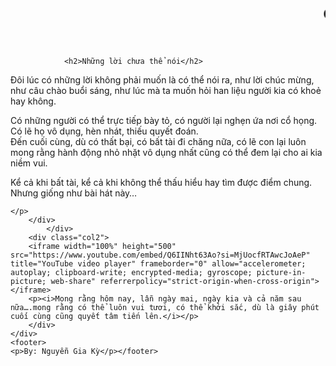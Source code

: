 <html>
<head>
<meta charset="utf-8">
<title>Untitled Document</title>
<link href="style.css" rel="stylesheet" type="text/css">
</head>

<body>
	<header>
		<nav class="menu">
  <h1> <marquee behavior="" direction="">Chúc mừng sinh nhật mẹ! Câu này, hi vọng năm sau, năm kia và thật nhiều năm sau đó cũng có thể nói tiếp.</marquee>
    </h1>
		</nav>
	</header>
	<div class="cont">
	<div class="col1">
		<div class="search-bar">
			</div>
	
				<h2>Những lời chưa thể nói</h2>
<div class="post">
	<p>Đôi lúc có những lời không phải muốn là có thể nói ra, như lời chúc mừng, như câu chào buổi sáng, như lúc mà ta muốn hỏi han liệu người kia có khoẻ hay không.
	<br>

Có những người có thể trực tiếp bày tỏ, có người lại nghẹn ứa nơi cổ họng. 
<br>
Có lẽ họ vô dụng, hèn nhát, thiếu quyết đoán. 
<br>
Đến cuối cùng, dù có thất bại, có bất tài đi chăng nữa, có lẽ con lại luôn mong rằng hành động nhỏ nhặt vô dụng nhất cũng có thể đem lại cho ai kia niềm vui.</p>
		</div>
		<div class="post">
	<p>
Kể cả khi bất tài, kể cả khi không thể thấu hiểu hay tìm được điểm chung.
<br>
Nhưng giống như bài hát này…
<br>

	</p>
		</div>
			</div>
		<div class="col2">
		<iframe width="100%" height="500" src="https://www.youtube.com/embed/Q6IINht63Ao?si=MjUocfRTAwcJoAeP" title="YouTube video player" frameborder="0" allow="accelerometer; autoplay; clipboard-write; encrypted-media; gyroscope; picture-in-picture; web-share" referrerpolicy="strict-origin-when-cross-origin"></iframe>
		<p><i>Mong rằng hôm nay, lẫn ngày mai, ngày kia và cả năm sau nữa….mong rằng có thể luôn vui tươi, có thể khởi sắc, dù là giây phút cuối cùng cũng quyết tâm tiến lên.</i></p>
		</div>
	</div>
	<footer>
	<p>By: Nguyễn Gia Kỳ</p></footer>
</body>
</html>
